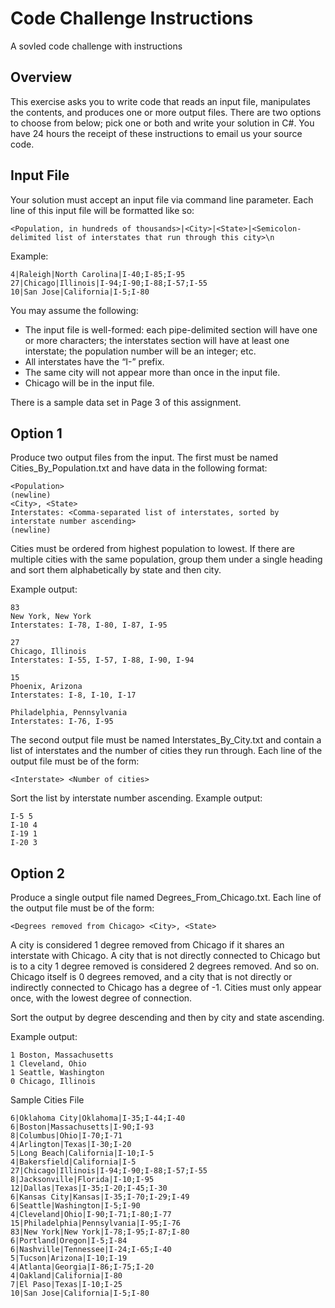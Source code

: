 # Code Challenge Instructions
A sovled code challenge with instructions

<h2>Overview</h2>
This exercise asks you to write code that reads an input file, manipulates the contents, and produces one or more output files. There are two options to choose from below; pick one or both and write your solution in C#. You have 24 hours the receipt of these instructions to email us your source code.  

<h2>Input File</h2>
Your solution must accept an input file via command line parameter. Each line of this input file will be formatted like so:

~~~~
<Population, in hundreds of thousands>|<City>|<State>|<Semicolon-delimited list of interstates that run through this city>\n
~~~~

Example:

~~~~
4|Raleigh|North Carolina|I-40;I-85;I-95
27|Chicago|Illinois|I-94;I-90;I-88;I-57;I-55
10|San Jose|California|I-5;I-80
~~~~

You may assume the following:
-	The input file is well-formed: each pipe-delimited section will have one or more characters; the interstates section will have at least one interstate; the population number will be an integer; etc.
-	All interstates have the “I-” prefix.
-	The same city will not appear more than once in the input file.
-	Chicago will be in the input file.

There is a sample data set in Page 3 of this assignment.

<h2>Option 1</h2>
Produce two output files from the input. The first must be named Cities_By_Population.txt and have data in the following format:

~~~~
<Population>
(newline)
<City>, <State>
Interstates: <Comma-separated list of interstates, sorted by interstate number ascending>
(newline)
~~~~

Cities must be ordered from highest population to lowest. If there are multiple cities with the same population, group them under a single <Population> heading and sort them alphabetically by state and then city.

Example output:

~~~~
83
New York, New York
Interstates: I-78, I-80, I-87, I-95

27
Chicago, Illinois
Interstates: I-55, I-57, I-88, I-90, I-94

15
Phoenix, Arizona
Interstates: I-8, I-10, I-17

Philadelphia, Pennsylvania
Interstates: I-76, I-95 
~~~~

The second output file must be named Interstates_By_City.txt and contain a list of interstates and the number of cities they run through. Each line of the output file must be of the form:

~~~~
<Interstate> <Number of cities>
~~~~

Sort the list by interstate number ascending.
Example output:

~~~~
I-5 5
I-10 4
I-19 1
I-20 3 
~~~~

<h2>Option 2</h2>
Produce a single output file named Degrees_From_Chicago.txt. Each line of the output file must be of the form:

~~~~
<Degrees removed from Chicago> <City>, <State>
~~~~

A city is considered 1 degree removed from Chicago if it shares an interstate with Chicago. A city that is not directly connected to Chicago but is to a city 1 degree removed is considered 2 degrees removed. And so on.  Chicago itself is 0 degrees removed, and a city that is not directly or indirectly connected to Chicago has a degree of -1. Cities must only appear once, with the lowest degree of connection.

Sort the output by degree descending and then by city and state ascending.

Example output:

~~~~
1 Boston, Massachusetts
1 Cleveland, Ohio
1 Seattle, Washington
0 Chicago, Illinois
~~~~

Sample Cities File

~~~~
6|Oklahoma City|Oklahoma|I-35;I-44;I-40
6|Boston|Massachusetts|I-90;I-93
8|Columbus|Ohio|I-70;I-71
4|Arlington|Texas|I-30;I-20
5|Long Beach|California|I-10;I-5
4|Bakersfield|California|I-5
27|Chicago|Illinois|I-94;I-90;I-88;I-57;I-55
8|Jacksonville|Florida|I-10;I-95
12|Dallas|Texas|I-35;I-20;I-45;I-30
6|Kansas City|Kansas|I-35;I-70;I-29;I-49
6|Seattle|Washington|I-5;I-90
4|Cleveland|Ohio|I-90;I-71;I-80;I-77
15|Philadelphia|Pennsylvania|I-95;I-76
83|New York|New York|I-78;I-95;I-87;I-80
6|Portland|Oregon|I-5;I-84
6|Nashville|Tennessee|I-24;I-65;I-40
5|Tucson|Arizona|I-10;I-19
4|Atlanta|Georgia|I-86;I-75;I-20
4|Oakland|California|I-80
7|El Paso|Texas|I-10;I-25
10|San Jose|California|I-5;I-80
~~~~
